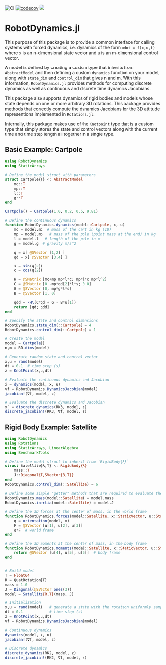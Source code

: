 ![CI](https://github.com/RoboticExplorationLab/RobotDynamics.jl/workflows/CI/badge.svg)
[![codecov](https://codecov.io/gh/RoboticExplorationLab/RobotDynamics.jl/branch/master/graph/badge.svg)](https://codecov.io/gh/RoboticExplorationLab/RobotDynamics.jl)
[![](https://img.shields.io/badge/docs-dev-blue.svg)](https://RoboticExplorationLab.github.io/RobotDynamics.jl/dev)

# RobotDynamics.jl

This purpose of this package is to provide a common interface for calling systems with
forced dynamics, i.e. dynamics of the form `xdot = f(x,u,t)` where `x` is an n-dimensional
state vector and `u` is an m-dimensional control vector.

A model is defined by creating a custom type that inherits from `AbstractModel` and then
defining a custom `dynamics` function on your model, along with `state_dim` and `control_dim` that
gives n and m. With this information, `RobotDynamics.jl` provides methods for computing discrete
dynamics as well as continuous and discrete time dynamics Jacobians.

This package also supports dynamics of rigid bodies and models whose state depends on one or more arbitrary 3D rotations. 
This package provides methods that correctly
compute the dynamics Jacobians for the 3D attitude representions implemented in
`Rotations.jl`.

Internally, this package makes use of the `Knotpoint` type that is a custom type that simply
stores the state and control vectors along with the current time and time step length all
together in a single type.

## Basic Example: Cartpole
```julia
using RobotDynamics
using StaticArrays

# Define the model struct with parameters
struct Cartpole{T} <: AbstractModel
    mc::T
    mp::T
    l::T
    g::T
end

Cartpole() = Cartpole(1.0, 0.2, 0.5, 9.81)

# Define the continuous dynamics
function RobotDynamics.dynamics(model::Cartpole, x, u)
    mc = model.mc  # mass of the cart in kg (10)
    mp = model.mp   # mass of the pole (point mass at the end) in kg
    l = model.l   # length of the pole in m
    g = model.g  # gravity m/s^2

    q = x[ @SVector [1,2] ]
    qd = x[ @SVector [3,4] ]

    s = sin(q[2])
    c = cos(q[2])

    H = @SMatrix [mc+mp mp*l*c; mp*l*c mp*l^2]
    C = @SMatrix [0 -mp*qd[2]*l*s; 0 0]
    G = @SVector [0, mp*g*l*s]
    B = @SVector [1, 0]

    qdd = -H\(C*qd + G - B*u[1])
    return [qd; qdd]
end

# Specify the state and control dimensions
RobotDynamics.state_dim(::Cartpole) = 4
RobotDynamics.control_dim(::Cartpole) = 1

# Create the model
model = Cartpole()
n,m = RD.dims(model)

# Generate random state and control vector
x,u = rand(model)
dt = 0.1  # time step (s)
z = KnotPoint(x,u,dt)

# Evaluate the continuous dynamics and Jacobian
ẋ = dynamics(model, x, u)
∇f = RobotDynamics.DynamicsJacobian(model)
jacobian!(∇f, model, z)

# Evaluate the discrete dynamics and Jacobian
x′ = discrete_dynamics(RK3, model, z)
discrete_jacobian!(RK3, ∇f, model, z)
```


## Rigid Body Example: Satellite
```julia
using RobotDynamics
using Rotations
using StaticArrays, LinearAlgebra
using BenchmarkTools

# Define the model struct to inherit from `RigidBody{R}`
struct Satellite{R,T} <: RigidBody{R}
    mass::T
    J::Diagonal{T,SVector{3,T}}
end
RobotDynamics.control_dim(::Satellite) = 6

# Define some simple "getter" methods that are required to evaluate the dynamics
RobotDynamics.mass(model::Satellite) = model.mass
RobotDynamics.inertia(model::Satellite) = model.J

# Define the 3D forces at the center of mass, in the world frame
function RobotDynamics.forces(model::Satellite, x::StaticVector, u::StaticVector)
    q = orientation(model, x)
    F = @SVector [u[1], u[2], u[3]]
    q*F  # world frame
end

# Define the 3D moments at the center of mass, in the body frame
function RobotDynamics.moments(model::Satellite, x::StaticVector, u::StaticVector)
    return @SVector [u[4], u[5], u[6]]  # body frame
end


# Build model
T = Float64
R = QuatRotation{T}
mass = 1.0
J = Diagonal(@SVector ones(3))
model = Satellite{R,T}(mass, J)

# Initialization
x,u = rand(model)   # generate a state with the rotation uniformly sampled from the space of rotations
dt = 0.1            # time step (s)
z = KnotPoint(x,u,dt)
∇f = RobotDynamics.DynamicsJacobian(model)

# Continuous dynamics
dynamics(model, x, u)
jacobian!(∇f, model, z)

# Discrete dynamics
discrete_dynamics(RK2, model, z)
discrete_jacobian!(RK2, ∇f, model, z)
```

